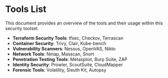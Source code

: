# Tools List

This document provides an overview of the tools and their usage within this security toolset.

- **Terraform Security Tools**: tfsec, Checkov, Terrascan
- **Container Security**: Trivy, Clair, Kube-bench
- **Vulnerability Scanners**: Nessus, OpenVAS, Nikto
- **Network Tools**: Nmap, Masscan, Snort
- **Penetration Testing Tools**: Metasploit, Burp Suite, ZAP
- **Identity Security**: Prowler, ScoutSuite, CloudMapper
- **Forensic Tools**: Volatility, Sleuth Kit, Autopsy
